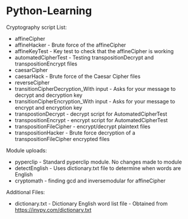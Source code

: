 # Python-Learning

Cryptography script List:
* affineCipher
* affineHacker - Brute force of the affineCipher
* affineKeyTest - Key test to check that the affineCipher is working
* automatedCipherTest - Testing transpositionDecrypt and transpositionEncrypt files
* caesarCipher 
* caesarHack - Brute force of the Caesar Cipher files
* reverseCipher
* transitionCipherDecryption_With input - Asks for your message to decrypt and decryption key
* transitionCipherEncryption_With input - Asks for your message to encrypt and encryption key
* transpostionDecrypt - decrypt script for AutomatedCipherTest
* transpositionEncrypt - encrypt script for AutomatedCipherTest
* transpositionFileCipher - encrypt/decrypt plaintext files
* transpositionHacker - Brute force decryption of a transpositionFileCipher encrypted files

Module uploads:
* pyperclip - Standard pyperclip module. No changes made to module
* detectEnglish - Uses dictionary.txt file to determine when words are English
* cryptomath - finding gcd and inversemodular for affineCipher

Additional Files:
* dictionary.txt - Dictionary English word list file - Obtained from https://invpy.com/dictionary.txt
